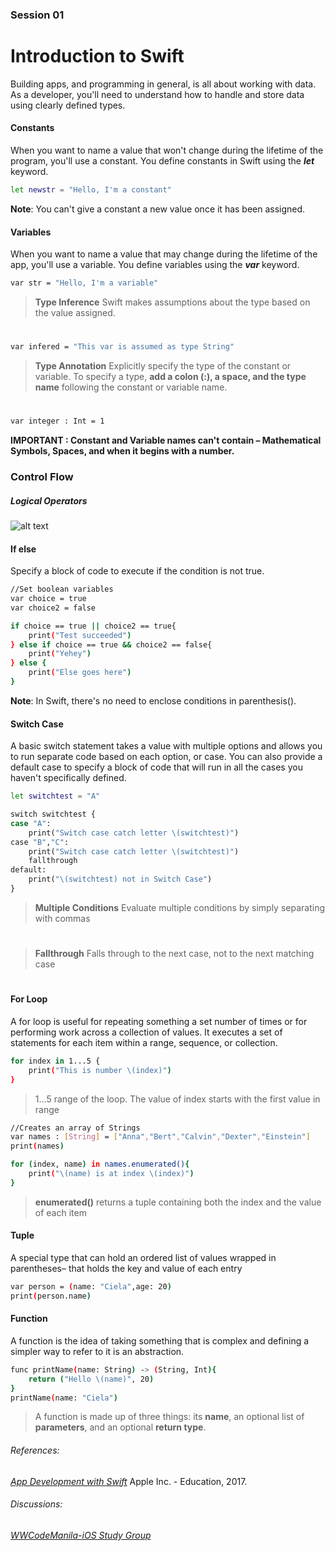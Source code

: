 
### Session 01
# Introduction to Swift
Building apps, and programming in general, is all about working with data. As a developer, you'll need to understand how to handle and store data using clearly defined types.

####  Constants
When you want to name a value that won't change during the lifetime of the program, you'll use a constant.
You define constants in Swift using the _**let**_ keyword.

```sh 
let newstr = "Hello, I'm a constant"
```
**Note**: You can't give a constant a new value once it has been assigned.

#### Variables
When you want to name a value that may change during the lifetime of the app, you'll use a variable.
You define variables using the **_var_** keyword.

```sh 
var str = "Hello, I'm a variable"
```

> **Type Inference**
> Swift makes assumptions about the type based on the value assigned.
#
```sh
var infered = "This var is assumed as type String"
```

> **Type Annotation**
> Explicitly specify the type of the constant or variable.
> To specify a type, **add a colon (:), a space, and the type name** following the constant or variable name.
#
```sh
var integer : Int = 1
```

**IMPORTANT : Constant and Variable names can't contain – Mathematical Symbols, Spaces, and when it begins with a number.**

### Control Flow

##### Logical Operators
![alt text](http://i.imgur.com/XEbfzAj.png "Logical Operators")
####  If else
Specify a block of code to execute if the condition is not true.

```sh 
//Set boolean variables
var choice = true
var choice2 = false

if choice == true || choice2 == true{
    print("Test succeeded")
} else if choice == true && choice2 == false{
    print("Yehey")
} else {
    print("Else goes here")
}
```
**Note**: In Swift, there's no need to enclose conditions in parenthesis().

####  Switch Case
A basic switch statement takes a value with multiple options and allows you to run separate code based on each option, or case. You can also provide a default case to specify a block of code that will run in all the cases you haven't specifically defined.

```sh 
let switchtest = "A"

switch switchtest {
case "A":
    print("Switch case catch letter \(switchtest)")
case "B","C":
    print("Switch case catch letter \(switchtest)")
    fallthrough
default:
    print("\(switchtest) not in Switch Case")
}
```
> **Multiple Conditions**
> Evaluate multiple conditions by simply separating with commas
#
> **Fallthrough**
> Falls through to the next case, not to the next matching case
#
#
####  For Loop
A for loop is useful for repeating something a set number of times or for performing work across a collection of values. It executes a set of statements for each item within a range, sequence, or collection.

```sh 
for index in 1...5 {
    print("This is number \(index)")
}
```
> 1...5 range of the loop.
> The value of index starts with the first value in range
>

```sh 
//Creates an array of Strings
var names : [String] = ["Anna","Bert","Calvin","Dexter","Einstein"]
print(names)

for (index, name) in names.enumerated(){
    print("\(name) is at index \(index)")
}
```
> **enumerated()**
> returns a tuple containing both the index and the value of each item


#### Tuple
A special type that can hold an ordered list of values wrapped in parentheses– that holds the key and value of each entry
```sh 
var person = (name: "Ciela",age: 20)
print(person.name)
```


#### Function
A function is the idea of taking something that is complex and defining a simpler way to refer to it is an abstraction.

```sh 
func printName(name: String) -> (String, Int){
    return ("Hello \(name)", 20)
}
printName(name: "Ciela")
```
>A function is made up of three things: its **name**, an optional list of **parameters**, and an optional **return type**.

###### References:  
[_App Development with Swift_](https://itun.es/ph/SoKQib.l) Apple Inc. - Education, 2017.
###### Discussions:
[_WWCodeManila-iOS Study Group_](https://www.meetup.com/Women-Who-Code-Manila/messages/boards/thread/50790558)
